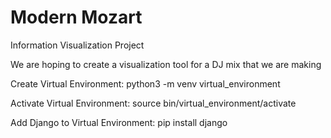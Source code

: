 # Modern Mozart
Information Visualization Project

We are hoping to create a visualization tool for a DJ mix that we are making

Create Virtual Environment:
python3 -m venv virtual_environment

Activate Virtual Environment:
source bin/virtual_environment/activate

Add Django to Virtual Environment:
pip install django
